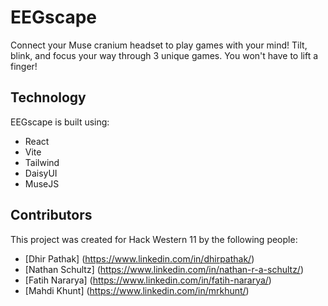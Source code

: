 # EEGscape
Connect your Muse cranium headset to play games with your mind! 
Tilt, blink, and focus your way through 3 unique games. You won't have to lift a finger!

## Technology
EEGscape is built using:
- React
- Vite
- Tailwind
- DaisyUI
- MuseJS

## Contributors
This project was created for Hack Western 11 by the following people:
- [Dhir Pathak] (https://www.linkedin.com/in/dhirpathak/)
- [Nathan Schultz] (https://www.linkedin.com/in/nathan-r-a-schultz/)
- [Fatih Nararya] (https://www.linkedin.com/in/fatih-nararya/)
- [Mahdi Khunt] (https://www.linkedin.com/in/mrkhunt/)